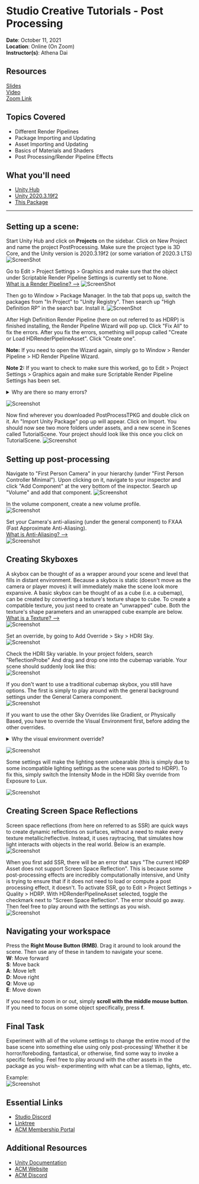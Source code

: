 # Studio Creative Tutorials - Post Processing
 
**Date**: October 11, 2021<br>
**Location**: Online (On Zoom)<br>
**Instructor(s)**: Athena Dai
 
## Resources
[Slides]()<br>
[Video]()<br>
[Zoom Link](https://ucla.zoom.us/j/99684783298?pwd=Ykh2NlJCTDdoRGYxZzg2Z2xVWU1RZz09)<br>
 
## Topics Covered
* Different Render Pipelines
* Package Importing and Updating
* Asset Importing and Updating
* Basics of Materials and Shaders
* Post Processing/Render Pipeline Effects
 
## What you'll need
* [Unity Hub](https://unity.com/download)
* [Unity 2020.3.19f2](https://unity3d.com/unity/qa/lts-releases)
* [This Package](https://drive.google.com/file/d/1c-HtCTB4gnkF9j676lfUNTWDpNo5VmZx/view?usp=sharing)
---
## Setting up a scene:
Start Unity Hub and click on **Projects** on the sidebar. Click on New Project and name the project PostProcessing. Make sure the project type is 3D Core, and the Unity version is 2020.3.19f2 (or some variation of 2020.3 LTS)
![ScreenShot](Screenshots/PostProcessCreation.png)<br>

Go to Edit > Project Settings > Graphics and make sure that the object under Scriptable Render Pipeline Settings is currently set to None.<br>
[What is a Render Pipeline? -->](Dictionary/Render%20Pipelines.md)
![ScreenShot](Screenshots/InitProjSettings.png)<br>

Then go to Window > Package Manager. In the tab that pops up, switch the packages from "In Project" to "Unity Registry". Then search up "High Definition RP" in the search bar. Install it.
![ScreenShot](Screenshots/PackageManager.png)<br>
 
 After High Definition Render Pipeline (here on out referred to as HDRP) is finished installing, the Render Pipeline Wizard will pop up. Click "Fix All" to fix the errors. After you fix the errors, something will popup called "Create or Load HDRenderPipelineAsset". Click "Create one".<br>
 
 **Note:** If you need to open the Wizard again, simply go to Window > Render Pipeline > HD Render Pipeline Wizard.<br>
 
 **Note 2:** If you want to check to make sure this worked, go to Edit > Project Settings > Graphics again and make sure Scriptable Render Pipeline Settings has been set.
<details>
  <summary>Why are there so many errors?</summary>
  As mentioned in the "What is a Render Pipeline" file, none of the render pipelines are compatible with each other. This means that if you upload some texture to the core render pipeline, it might be missing parameters (or have extra parameters) compared to those in HDRP. You'll notice a lot of the errors talk about things not being supported or things missing for this very reason.
</details>

![Screenshot](Screenshots/RPWizard.png)<br>

Now find wherever you downloaded PostProcessTPKG and double click on it. An "Import Unity Package" pop up will appear. Click on Import. You should now see two more folders under assets, and a new scene in Scenes called TutorialScene. Your project should look like this once you click on TutorialScene.
![Screenshot](Screenshots/TutorialScene.png)<br>

## Setting up post-processing
Navigate to "First Person Camera" in your hierarchy (under "First Person Controller Minimal"). Upon clicking on it, navigate to your inspector and click "Add Component" at the very bottom of the inspector. Search up "Volume" and add that component.
![Screenshot](Screenshots/VolumeComponent.png)<br>

In the volume component, create a new volume profile.<br>
![Screenshot](Screenshots/VolumeProfile.png)<br>

Set your Camera's anti-aliasing (under the general component) to FXAA (Fast Approximate Anti-Aliasing).<br>
[What is Anti-Aliasing? -->](Dictionary/Anti-Aliasing.md)<br>
![Screenshot](Screenshots/FXAA.png)<br>

## Creating Skyboxes
A skybox can be thought of as a wrapper around your scene and level that fills in distant environment. Because a skybox is static (doesn't move as the camera or player moves) it will immediately make the scene look more expansive. A basic skybox can be thought of as a cube (i.e. a cubemap), can be created by converting a texture's texture shape to cube. To create a compatible texture, you just need to create an "unwrapped" cube. Both the texture's shape parameters and an unwrapped cube example are below.<br>
[What is a Texture? -->](Dictionary/Materials%20Textures%20and%20Shaders.md)<br>
![Screenshot](Screenshots/Skybox.png)<br>

Set an override, by going to Add Override > Sky > HDRI Sky.<br>
![Screenshot](Screenshots/SkyOverride.png)<br>

Check the HDRI Sky variable. In your project folders, search "ReflectionProbe" And drag and drop one into the cubemap variable. Your scene should suddenly look like this:<br>
![Screenshot](Screenshots/Cubemap.png)<br>

If you don't want to use a traditional cubemap skybox, you still have options. The first is simply to play around with the general background settings under the General Camera component.<br>
![Screenshot](Screenshots/GeneralSky.png)<br>

If you want to use the other Sky Overrides like Gradient, or Physically Based, you have to override the Visual Environment first, before adding the other overrides.
<details>
  <summary>Why the visual environment override?</summary>
  This is because by default, the camera (and the scene) will only be able to accept skyboxes, flat colors, or nothing (i.e. the general background settings). It doesn't matter if you add a gradient component because the ability to make gradients isn't accepted by the camera yet, unlike the ability to make skyboxes. You need to essentially override the default camera settings with new parameters to get the other types of functionality.
</details>

![Screenshot](Screenshots/VisualEnvironment.png)<br>

Some settings will make the lighting seem unbearable (this is simply due to some incompatible lighting settings as the scene was ported to HDRP). To fix this, simply switch the Intensity Mode in the HDRI Sky override from Exposure to Lux.

![Screenshot](Screenshots/Lighting.png)<br>

## Creating Screen Space Reflections
Screen space reflections (from here on referred to as SSR) are quick ways to create dynamic reflections on surfaces, without a need to make every texture metallic/reflective. Instead, it uses raytracing, that simulates how light interacts with objects in the real world. Below is an example.<br>
![Screenshot](Screenshots/RaytraceEX.png)<br>

When you first add SSR, there will be an error that says "The current HDRP Asset does not support Screen Space Reflection". This is because some post-processing effects are incredibly computationally intensive, and Unity is trying to ensure that if it does not need to load or compute a post processing effect, it doesn't. To activate SSR, go to Edit > Project Settings > Quality > HDRP. With HDRenderPipelineAsset selected, toggle the checkmark next to "Screen Space Reflection". The error should go away. Then feel free to play around with the settings as you wish.<br>
![Screenshot](Screenshots/ToggleSSR.png)<br>

## Navigating your workspace
Press the **Right Mouse Button (RMB)**. Drag it around to look around the scene.
Then use any of these in tandem to navigate your scene.<br>
**W**: Move forward<br>
**S**: Move back<br>
**A**: Move left<br>
**D**: Move right<br>
**Q**: Move up<br>
**E**: Move down<br>

If you need to zoom in or out, simply **scroll with the middle mouse button**.<br>
If you need to focus on some object specifically, press **f**.<br>

## Final Task
Experiment with all of the volume settings to change the entire mood of the base scene into something else using only post-processing! Whether it be horror/foreboding, fantastical, or otherwise, find some way to invoke a specific feeling. Feel free to play around with the other assets in the package as you wish- experimenting with what can be a tilemap, lights, etc.<br>

Example:<br>
![Screenshot](Screenshots/PostProcessEX.png)<br>

## Essential Links
- [Studio Discord](https://discord.com/invite/bBk2Mcw)
- [Linktree](https://linktr.ee/acmstudio)
- [ACM Membership Portal](https://members.uclaacm.com/)
## Additional Resources
- [Unity Documentation](https://docs.unity3d.com/Manual/index.html)
- [ACM Website](https://www.uclaacm.com/)
- [ACM Discord](https://discord.com/invite/eWmzKsY)
 
 

